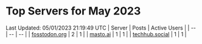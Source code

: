 # Top Servers for May 2023
Last Updated: 05/01/2023 21:19:49 UTC
| Server | Posts | Active Users |
| -- | -- | -- |
| [fosstodon.org](https://fosstodon.org/tags/PowerShell) | 2 | 1 |
| [masto.ai](https://masto.ai/tags/PowerShell) | 1 | 1 |
| [techhub.social](https://techhub.social/tags/PowerShell) | 1 | 1 |
